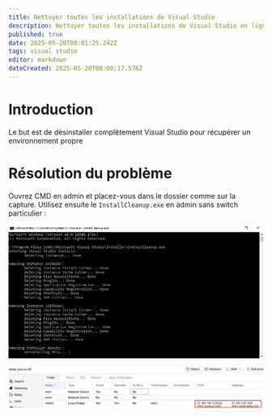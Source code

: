 ```yaml
---
title: Nettoyer toutes les installations de Visual Studio
description: Nettoyer toutes les installations de Visual Studio en ligne de commande
published: true
date: 2025-05-20T08:01:25.242Z
tags: visual studio
editor: markdown
dateCreated: 2025-05-20T08:00:17.576Z
---
```


# Introduction

Le but est de désinstaller complètement Visual Studio pour récupérer un environnement propre

 
# Résolution du problème

Ouvrez CMD en admin et placez-vous dans le dossier comme sur la capture.
Utilisez ensuite le `InstallCleanup.exe` en admin sans switch particulier :

![uninstall-vs.png](/generique/windows/visual-studio/uninstall-vs.png)

![proxmox-with-one-public-ip-00.png](/proxmox/proxmox-with-one-public-ip/proxmox-with-one-public-ip-00.png)